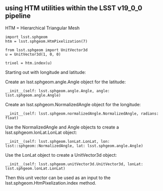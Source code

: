 ## using HTM utilities within the LSST v19_0_0 pipeline

HTM = Hierarchical Triangular Mesh

```
import lsst.sphgeom
htm = lsst.sphgeom.HtmPixelization(7)

from lsst.sphgeom import UnitVector3d
u = UnitVector3d(1, 0, 0)

trixel = htm.index(u)
```

Starting out with longitude and latitude:

Create an lsst.sphgeom.angle.Angle object for the latitude:

```
__init__(self: lsst.sphgeom.angle.Angle, angle: lsst.sphgeom.angle.Angle)
```

Create an lsst.sphgeom.NormalizedAngle object for the longitude:

```
__init__(self: lsst.sphgeom.normalizedAngle.NormalizedAngle, radians: float)
```

Use the NormalizedAngle and Angle objects to create a lsst.sphgeom.lonLat.LonLat object:

```
__init__(self: lsst.sphgeom.lonLat.LonLat, lon: lsst::sphgeom::NormalizedAngle, lat: lsst.sphgeom.angle.Angle)
```

Use the LonLat object to create a UnitVector3d object:

```
__init__(self: lsst.sphgeom.unitVector3d.UnitVector3d, lonLat: lsst.sphgeom.lonLat.LonLat)
```

Then this unit vector can be used as an input to the lsst.sphgeom.HtmPixelization.index method.
